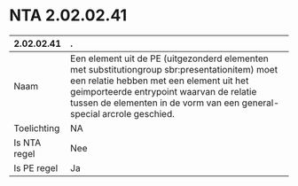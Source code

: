 # NTA 2.02.02.41

 2.02.02.41 | . 
 :--- | :--- 
 Naam | Een element uit de PE (uitgezonderd elementen met substitutiongroup sbr:presentationitem) moet een relatie hebben met een element uit het geimporteerde entrypoint waarvan de relatie tussen de elementen in de vorm van een general-special arcrole geschied. 
 Toelichting | NA 
 Is NTA regel | Nee 
 Is PE regel | Ja 
